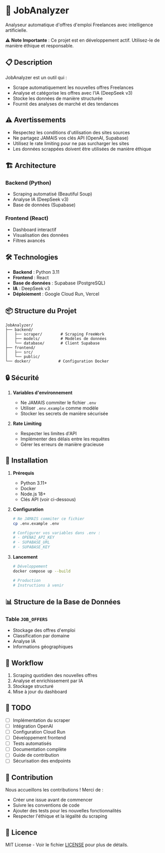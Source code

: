 # 🤖 JobAnalyzer

Analyseur automatique d'offres d'emploi Freelances avec intelligence artificielle.

⚠️ **Note Importante** : Ce projet est en développement actif. Utilisez-le de manière éthique et responsable.

## 📋 Description

JobAnalyzer est un outil qui :
- Scrape automatiquement les nouvelles offres Freelances
- Analyse et catégorise les offres avec l'IA (DeepSeek v3)
- Stocke les données de manière structurée
- Fournit des analyses de marché et des tendances

## ⚠️ Avertissements

- Respectez les conditions d'utilisation des sites sources
- Ne partagez JAMAIS vos clés API (OpenAI, Supabase)
- Utilisez le rate limiting pour ne pas surcharger les sites
- Les données scrappées doivent être utilisées de manière éthique

## 🏗 Architecture

### Backend (Python)
- Scraping automatisé (Beautiful Soup)
- Analyse IA (DeepSeek v3)
- Base de données (Supabase)

### Frontend (React)
- Dashboard interactif
- Visualisation des données
- Filtres avancés

## 🛠 Technologies

- **Backend** : Python 3.11
- **Frontend** : React
- **Base de données** : Supabase (PostgreSQL)
- **IA** : DeepSeek v3
- **Déploiement** : Google Cloud Run, Vercel

## 📦 Structure du Projet

```
JobAnalyzer/
├── backend/
│   ├── scraper/        # Scraping FreeWork
│   ├── models/         # Modèles de données
│   └── database/       # Client Supabase
├── frontend/
│   ├── src/
│   └── public/
└── docker/            # Configuration Docker
```

## 🔒 Sécurité

1. **Variables d'environnement**
   - Ne JAMAIS commiter le fichier `.env`
   - Utiliser `.env.example` comme modèle
   - Stocker les secrets de manière sécurisée

2. **Rate Limiting**
   - Respecter les limites d'API
   - Implémenter des délais entre les requêtes
   - Gérer les erreurs de manière gracieuse

## 🚀 Installation

1. **Prérequis**
   - Python 3.11+
   - Docker
   - Node.js 18+
   - Clés API (voir ci-dessous)

2. **Configuration**
   ```bash
   # Ne JAMAIS commiter ce fichier
   cp .env.example .env
   
   # Configurer vos variables dans .env :
   # - OPENAI_API_KEY
   # - SUPABASE_URL
   # - SUPABASE_KEY
   ```

3. **Lancement**
   ```bash
   # Développement
   docker compose up --build

   # Production
   # Instructions à venir
   ```

## 📊 Structure de la Base de Données

### Table `JOB_OFFERS`
- Stockage des offres d'emploi
- Classification par domaine
- Analyse IA
- Informations géographiques

## 🔄 Workflow

1. Scraping quotidien des nouvelles offres
2. Analyse et enrichissement par IA
3. Stockage structuré
4. Mise à jour du dashboard

## 📝 TODO

- [ ] Implémentation du scraper
- [ ] Intégration OpenAI
- [ ] Configuration Cloud Run
- [ ] Développement frontend
- [ ] Tests automatisés
- [ ] Documentation complète
- [ ] Guide de contribution
- [ ] Sécurisation des endpoints

## 🤝 Contribution

Nous accueillons les contributions ! Merci de :
- Créer une issue avant de commencer
- Suivre les conventions de code
- Ajouter des tests pour les nouvelles fonctionnalités
- Respecter l'éthique et la légalité du scraping

## 📜 Licence

MIT License - Voir le fichier [LICENSE](LICENSE) pour plus de détails. 